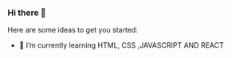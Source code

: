 ### Hi there 👋

Here are some ideas to get you started:

- 🌱 I’m currently learning HTML, CSS ,JAVASCRIPT AND REACT
